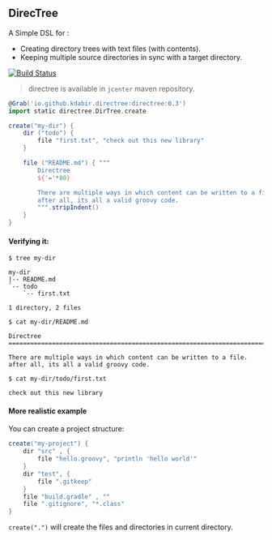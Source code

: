 DirecTree
---------

A Simple DSL for :
- Creating directory trees with text files (with contents).
- Keeping multiple source directories in sync with a target directory.

[![Build Status](https://travis-ci.org/kdabir/directree.svg?branch=master)](https://travis-ci.org/kdabir/directree)

> directree is available in `jcenter` maven repository.

```groovy
@Grab('io.github.kdabir.directree:directree:0.3')
import static directree.DirTree.create

create("my-dir") {
    dir ("todo") {
        file "first.txt", "check out this new library"
    }

    file ("README.md") { """
        Directree
        ${'='*80}

        There are multiple ways in which content can be written to a file.
        after all, its all a valid groovy code.
        """.stripIndent()
    }
}
```

#### Verifying it:

`$ tree my-dir`

    my-dir
    |-- README.md
    `-- todo
        `-- first.txt

    1 directory, 2 files

`$ cat my-dir/README.md`

    Directree
    ================================================================================

    There are multiple ways in which content can be written to a file.
    after all, its all a valid groovy code.

`$ cat my-dir/todo/first.txt`

    check out this new library

#### More realistic example

You can create a project structure:

```groovy
create("my-project") {
    dir "src" , {
        file "hello.groovy", "println 'hello world'"
    }
    dir "test", {
        file ".gitkeep"
    }
    file "build.gradle" , ""
    file ".gitignore", "*.class"
}
```

`create(".")` will create the files and directories in current directory.


